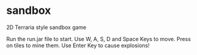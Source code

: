 # sandbox
2D Terraria style sandbox game

Run the run.jar file to start.
Use W, A, S, D and Space Keys to move.
Press on tiles to mine them.
Use Enter Key to cause explosions!
